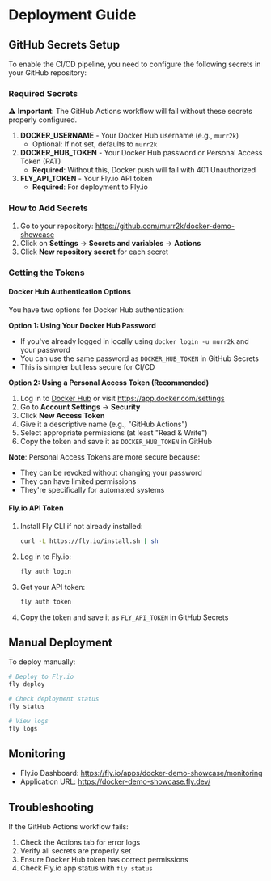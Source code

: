 # Deployment Guide

## GitHub Secrets Setup

To enable the CI/CD pipeline, you need to configure the following secrets in your GitHub repository:

### Required Secrets

⚠️ **Important**: The GitHub Actions workflow will fail without these secrets properly configured.

1. **DOCKER_USERNAME** - Your Docker Hub username (e.g., `murr2k`)
   - Optional: If not set, defaults to `murr2k`
2. **DOCKER_HUB_TOKEN** - Your Docker Hub password or Personal Access Token (PAT)
   - **Required**: Without this, Docker push will fail with 401 Unauthorized
3. **FLY_API_TOKEN** - Your Fly.io API token
   - **Required**: For deployment to Fly.io

### How to Add Secrets

1. Go to your repository: https://github.com/murr2k/docker-demo-showcase
2. Click on **Settings** → **Secrets and variables** → **Actions**
3. Click **New repository secret** for each secret

### Getting the Tokens

#### Docker Hub Authentication Options

You have two options for Docker Hub authentication:

**Option 1: Using Your Docker Hub Password**
- If you've already logged in locally using `docker login -u murr2k` and your password
- You can use the same password as `DOCKER_HUB_TOKEN` in GitHub Secrets
- This is simpler but less secure for CI/CD

**Option 2: Using a Personal Access Token (Recommended)**
1. Log in to [Docker Hub](https://hub.docker.com) or visit https://app.docker.com/settings
2. Go to **Account Settings** → **Security**
3. Click **New Access Token**
4. Give it a descriptive name (e.g., "GitHub Actions")
5. Select appropriate permissions (at least "Read & Write")
6. Copy the token and save it as `DOCKER_HUB_TOKEN` in GitHub

**Note**: Personal Access Tokens are more secure because:
- They can be revoked without changing your password
- They can have limited permissions
- They're specifically for automated systems

#### Fly.io API Token
1. Install Fly CLI if not already installed:
   ```bash
   curl -L https://fly.io/install.sh | sh
   ```
2. Log in to Fly.io:
   ```bash
   fly auth login
   ```
3. Get your API token:
   ```bash
   fly auth token
   ```
4. Copy the token and save it as `FLY_API_TOKEN` in GitHub Secrets

## Manual Deployment

To deploy manually:

```bash
# Deploy to Fly.io
fly deploy

# Check deployment status
fly status

# View logs
fly logs
```

## Monitoring

- Fly.io Dashboard: https://fly.io/apps/docker-demo-showcase/monitoring
- Application URL: https://docker-demo-showcase.fly.dev/

## Troubleshooting

If the GitHub Actions workflow fails:

1. Check the Actions tab for error logs
2. Verify all secrets are properly set
3. Ensure Docker Hub token has correct permissions
4. Check Fly.io app status with `fly status`